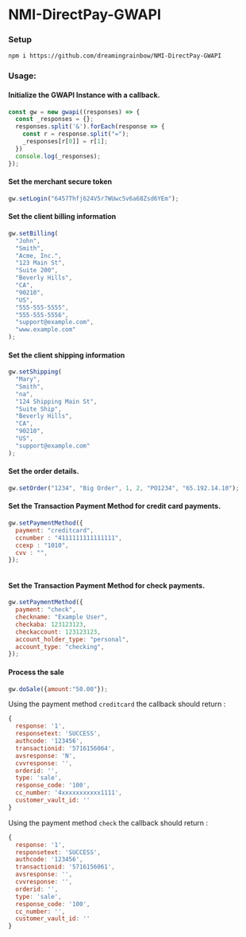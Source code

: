 # NMI-DirectPay-GWAPI #
### Setup ###
`npm i https://github.com/dreamingrainbow/NMI-DirectPay-GWAPI`

### Usage: ###

#### Initialize the GWAPI Instance with a callback. ####
```JavaScript
const gw = new gwapi((responses) => {
  const _responses = {};
  responses.split('&').forEach(response => {
    const r = response.split("=");
    _responses[r[0]] = r[1];
  })
  console.log(_responses);
});
```

#### Set the merchant secure token ####
```JavaScript
gw.setLogin("6457Thfj624V5r7WUwc5v6a68Zsd6YEm");
```

#### Set the client billing information ####
```JavaScript
gw.setBilling(
  "John",
  "Smith",
  "Acme, Inc.",
  "123 Main St",
  "Suite 200",
  "Beverly Hills",
  "CA",
  "90210",
  "US",
  "555-555-5555",
  "555-555-5556",
  "support@example.com",
  "www.example.com"
);
```

#### Set the client shipping information ####
```JavaScript
gw.setShipping(
  "Mary",
  "Smith",
  "na",
  "124 Shipping Main St",
  "Suite Ship",
  "Beverly Hills",
  "CA",
  "90210",
  "US",
  "support@example.com"
);
```

#### Set the order details. ####
```JavaScript
gw.setOrder("1234", "Big Order", 1, 2, "PO1234", "65.192.14.10");
```
#### Set the Transaction Payment Method for credit card payments.  ####
```JavaScript
gw.setPaymentMethod({
  payment: "creditcard",
  ccnumber : "4111111111111111",
  ccexp : "1010",
  cvv : "",
});
    
```

#### Set the Transaction Payment Method for check payments.  ####
```JavaScript
gw.setPaymentMethod({
  payment: "check",
  checkname: "Example User",
  checkaba: 123123123,
  checkaccount: 123123123,
  account_holder_type: "personal",
  account_type: "checking",
}); 
```

#### Process the sale ####
```JavaScript
gw.doSale({amount:"50.00"});
```

Using the payment method `creditcard` the callback should return :

```JavaScript
{
  response: '1',
  responsetext: 'SUCCESS',
  authcode: '123456',
  transactionid: '5716156064',
  avsresponse: 'N',
  cvvresponse: '',
  orderid: '',
  type: 'sale',
  response_code: '100',
  cc_number: '4xxxxxxxxxxx1111',
  customer_vault_id: ''
}
```

Using the payment method `check` the callback should return :

```JavaScript
{
  response: '1',
  responsetext: 'SUCCESS',
  authcode: '123456',
  transactionid: '5716156061',
  avsresponse: '',
  cvvresponse: '',
  orderid: '',
  type: 'sale',
  response_code: '100',
  cc_number: '',
  customer_vault_id: ''
}
```